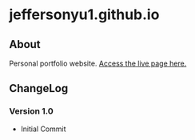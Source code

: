 # jeffersonyu1.github.io
## About
Personal portfolio website. [Access the live page here.](https://jeffersonyu1.github.io/)

## ChangeLog
### Version 1.0
- Initial Commit
